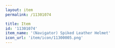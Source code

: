 ```yaml
---
layout: item
permalink: /11301074

title: Item
id: '11301074'
item_name: '(Navigator) Spiked Leather Helmet'
icon_url: 'item/icon/11300005.png'
---
```

